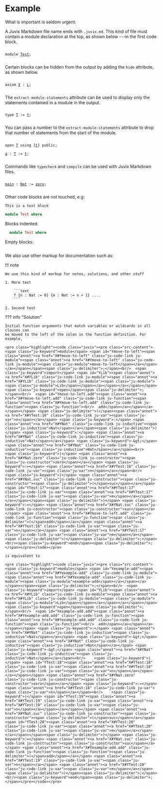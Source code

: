 # Example

What is important is seldom urgent.

A Juvix Markdown file name ends with `.juvix.md`. This kind of file must contain
a module declaration at the top, as shown below ---in the first code block.

<pre class="highlight"><code class="juvix"><pre class="src-content"><span class="ju-keyword">module</span> <span id="YTest"><span class="annot"><a href="X#YTest" class="ju-code-link ju-module"><span class="annot"><a href="X#YTest" class="ju-code-link ju-module"><span class="ju-module"><span class="ju-module">Test</span></span></a></span></a></span></span><span class="ju-delimiter">;</span><br/></pre></code></pre>

Certain blocks can be hidden from the output by adding the `hide` attribute, as shown below.



<pre class="highlight"><code class="juvix"><pre class="src-content"><span class="ju-keyword">axiom</span> <span id="YX"><span class="annot"><a href="X#YX" class="ju-code-link ju-axiom"><span class="annot"><a href="X#YX" class="ju-code-link ju-axiom"><span class="ju-axiom">X</span></a></span></a></span></span> <span class="ju-keyword">:</span> <span class="annot"><a href="X#YL" class="ju-code-link ju-axiom"><span class="ju-axiom">L</span></a></span><span class="ju-delimiter">;</span></pre></code></pre>

The `extract-module-statements` attribute can be used to display only the statements contained in a module in the output.

<pre class="highlight"><code class="juvix"><pre class="src-content"><span class="ju-keyword">type</span> <span id="YFoo1.T"><span class="annot"><a href="X#YFoo1.T" class="ju-code-link ju-inductive"><span class="annot"><a href="X#YFoo1.T" class="ju-code-link ju-inductive"><span class="ju-inductive">T</span></a></span></a></span></span> <span class="ju-keyword">:=</span> <span id="YFoo1.T.t"><span class="annot"><a href="X#YFoo1.T.t" class="ju-code-link ju-constructor"><span class="annot"><a href="X#YFoo1.T.t" class="ju-code-link ju-constructor"><span class="ju-constructor">t</span></a></span></a></span></span><span class="ju-delimiter">;</span></pre></code></pre>

You can pass a number to the `extract-module-statements` attribute to drop that number of statements from the start of the module.

<pre class="highlight"><code class="juvix"><pre class="src-content"><span class="ju-keyword">open</span> <span class="annot"><a href="X#YFoo2.T" class="ju-code-link ju-module"><span class="ju-module">T</span></a></span> <span class="ju-keyword">using</span> <span class="ju-delimiter">{</span><span class="annot"><a href="X#YFoo2.T.t" class="ju-code-link ju-constructor"><span class="ju-constructor">t</span></a></span><span class="ju-delimiter">}</span> <span class="ju-keyword">public</span><span class="ju-delimiter">;</span><br/><br/><span id="YFoo2.a"><span class="annot"><a href="X#YFoo2.a" class="ju-code-link ju-function"><span class="annot"><a href="X#YFoo2.a" class="ju-code-link ju-function"><span class="ju-function">a</span></a></span></a></span></span> <span class="ju-keyword">:</span> <span class="annot"><a href="X#YFoo2.T" class="ju-code-link ju-inductive"><span class="ju-inductive">T</span></a></span> <span class="ju-keyword">:=</span> <span class="annot"><a href="X#YFoo2.T.t" class="ju-code-link ju-constructor"><span class="ju-constructor">t</span></a></span><span class="ju-delimiter">;</span></pre></code></pre>

Commands like `typecheck` and `compile` can be used with Juvix Markdown files.

<pre class="highlight"><code class="juvix"><pre class="src-content"><span id="Ymain"><span class="annot"><a href="X#Ymain" class="ju-code-link ju-function"><span class="annot"><a href="X#Ymain" class="ju-code-link ju-function"><span class="ju-function">main</span></a></span></a></span></span> <span class="ju-keyword">:</span> <span class="annot"><a href="X#YNat" class="ju-code-link ju-inductive"><span class="ju-inductive">Nat</span></a></span> <span class="ju-keyword">:=</span> <span class="annot"><a href="X#YNat.zero" class="ju-code-link ju-constructor"><span class="ju-constructor">zero</span></a></span><span class="ju-delimiter">;</span></pre></code></pre>

Other code blocks are not touched, e.g:

```text
This is a text block
```


```haskell
module Test where
```

Blocks indented.

  ```haskell
    module Test where
  ```

Empty blocks:

```
```

We also use other markup for documentation such as:

!!! note

    We use this kind of markup for notes, solutions, and other stuff

    1. More text

        ```text
        f {n : Nat := 0} {m : Nat := n + 1} ....
        ```

    2. Second text


??? info "Solution"

    Initial function arguments that match variables or wildcards in all clauses can
    be moved to the left of the colon in the function definition. For example,

    <pre class="highlight"><code class="juvix"><pre class="src-content"><span class="ju-keyword">module</span> <span id="Ymove-to-left"><span class="annot"><a href="X#Ymove-to-left" class="ju-code-link ju-module"><span class="annot"><a href="X#Ymove-to-left" class="ju-code-link ju-module"><span class="ju-module">move-to-left</span></a></span></a></span></span><span class="ju-delimiter">;</span><br/>  <span class="ju-keyword">import</span> <span id="YLib"><span class="annot"><a href="X#YLib" class="ju-code-link ju-module"><span class="annot"><a href="X#YLib" class="ju-code-link ju-module"><span class="ju-module"><span class="ju-module">Lib</span></span></a></span></a></span></span> <span class="ju-keyword">open</span><span class="ju-delimiter">;</span><br/>  <span id="Ymove-to-left.add"><span class="annot"><a href="X#Ymove-to-left.add" class="ju-code-link ju-function"><span class="annot"><a href="X#Ymove-to-left.add" class="ju-code-link ju-function"><span class="ju-function"><br/>  add</span></a></span></a></span></span> <span class="ju-delimiter">(</span><span class="annot"><a href="X#YTest:16" class="ju-code-link ju-var"><span class="ju-var">n</span></a></span> <span class="ju-keyword">:</span> <span class="annot"><a href="X#YNat" class="ju-code-link ju-inductive"><span class="ju-inductive">Nat</span></a></span><span class="ju-delimiter">)</span> <span class="ju-keyword">:</span> <span class="annot"><a href="X#YNat" class="ju-code-link ju-inductive"><span class="ju-inductive">Nat</span></a></span> <span class="ju-keyword">-&gt;</span> <span class="annot"><a href="X#YNat" class="ju-code-link ju-inductive"><span class="ju-inductive">Nat</span></a></span><br/>    <span class="ju-keyword">|</span> <span class="annot"><a href="X#YNat.zero" class="ju-code-link ju-constructor"><span class="ju-constructor">zero</span></a></span> <span class="ju-keyword">:=</span> <span class="annot"><a href="X#YTest:16" class="ju-code-link ju-var"><span class="ju-var">n</span></a></span><br/>    <span class="ju-keyword">|</span> <span class="annot"><a href="X#YNat.suc" class="ju-code-link ju-constructor"><span class="ju-constructor"><span class="ju-delimiter">(</span>suc</span></a></span> <span id="YTest:17"><span class="annot"><a href="X#YTest:17" class="ju-code-link ju-var"><span class="annot"><a href="X#YTest:17" class="ju-code-link ju-var"><span class="ju-var">m</span></a></span></a></span></span><span class="ju-delimiter">)</span> <span class="ju-keyword">:=</span> <span class="annot"><a href="X#YNat.suc" class="ju-code-link ju-constructor"><span class="ju-constructor">suc</span></a></span> <span class="annot"><a href="X#Ymove-to-left.add" class="ju-code-link ju-function"><span class="ju-function"><span class="ju-delimiter">(</span>add</span></a></span> <span class="annot"><a href="X#YTest:16" class="ju-code-link ju-var"><span class="ju-var">n</span></a></span> <span class="annot"><a href="X#YTest:17" class="ju-code-link ju-var"><span class="ju-var">m</span></a></span><span class="ju-delimiter">)</span><span class="ju-delimiter">;</span><br/><span class="ju-keyword">end</span><span class="ju-delimiter">;</span></pre></code></pre>

    is equivalent to

    <pre class="highlight"><code class="juvix"><pre class="src-content"><span class="ju-keyword">module</span> <span id="Yexample-add"><span class="annot"><a href="X#Yexample-add" class="ju-code-link ju-module"><span class="annot"><a href="X#Yexample-add" class="ju-code-link ju-module"><span class="ju-module">example-add</span></a></span></a></span></span><span class="ju-delimiter">;</span><br/>  <span class="ju-keyword">import</span> <span id="YLib"><span class="annot"><a href="X#YLib" class="ju-code-link ju-module"><span class="annot"><a href="X#YLib" class="ju-code-link ju-module"><span class="ju-module"><span class="ju-module">Lib</span></span></a></span></a></span></span> <span class="ju-keyword">open</span><span class="ju-delimiter">;</span><br/>  <span id="Yexample-add.add"><span class="annot"><a href="X#Yexample-add.add" class="ju-code-link ju-function"><span class="annot"><a href="X#Yexample-add.add" class="ju-code-link ju-function"><span class="ju-function"><br/>  add</span></a></span></a></span></span> <span class="ju-keyword">:</span> <span class="annot"><a href="X#YNat" class="ju-code-link ju-inductive"><span class="ju-inductive">Nat</span></a></span> <span class="ju-keyword">-&gt;</span> <span class="annot"><a href="X#YNat" class="ju-code-link ju-inductive"><span class="ju-inductive">Nat</span></a></span> <span class="ju-keyword">-&gt;</span> <span class="annot"><a href="X#YNat" class="ju-code-link ju-inductive"><span class="ju-inductive">Nat</span></a></span><br/>    <span class="ju-keyword">|</span> <span id="YTest:18"><span class="annot"><a href="X#YTest:18" class="ju-code-link ju-var"><span class="annot"><a href="X#YTest:18" class="ju-code-link ju-var"><span class="ju-var">n</span></a></span></a></span></span> <span class="annot"><a href="X#YNat.zero" class="ju-code-link ju-constructor"><span class="ju-constructor">zero</span></a></span> <span class="ju-keyword">:=</span> <span class="annot"><a href="X#YTest:18" class="ju-code-link ju-var"><span class="ju-var">n</span></a></span><br/>    <span class="ju-keyword">|</span> <span id="YTest:19"><span class="annot"><a href="X#YTest:19" class="ju-code-link ju-var"><span class="annot"><a href="X#YTest:19" class="ju-code-link ju-var"><span class="ju-var">n</span></a></span></a></span></span> <span class="annot"><a href="X#YNat.suc" class="ju-code-link ju-constructor"><span class="ju-constructor"><span class="ju-delimiter">(</span>suc</span></a></span> <span id="YTest:20"><span class="annot"><a href="X#YTest:20" class="ju-code-link ju-var"><span class="annot"><a href="X#YTest:20" class="ju-code-link ju-var"><span class="ju-var">m</span></a></span></a></span></span><span class="ju-delimiter">)</span> <span class="ju-keyword">:=</span> <span class="annot"><a href="X#YNat.suc" class="ju-code-link ju-constructor"><span class="ju-constructor">suc</span></a></span> <span class="annot"><a href="X#Yexample-add.add" class="ju-code-link ju-function"><span class="ju-function"><span class="ju-delimiter">(</span>add</span></a></span> <span class="annot"><a href="X#YTest:19" class="ju-code-link ju-var"><span class="ju-var">n</span></a></span> <span class="annot"><a href="X#YTest:20" class="ju-code-link ju-var"><span class="ju-var">m</span></a></span><span class="ju-delimiter">)</span><span class="ju-delimiter">;</span><br/><span class="ju-keyword">end</span><span class="ju-delimiter">;</span></pre></code></pre>
